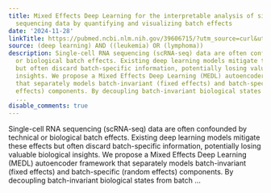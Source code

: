 ```yaml
---
title: Mixed Effects Deep Learning for the interpretable analysis of single cell RNA
  sequencing data by quantifying and visualizing batch effects
date: '2024-11-28'
linkTitle: https://pubmed.ncbi.nlm.nih.gov/39606715/?utm_source=curl&utm_medium=rss&utm_campaign=pubmed-2&utm_content=1byXLWG-5Hn0_qdLgZYpDfLA2UWGhGNgZGereuo1rJN2aoAQXP&fc=20220814223158&ff=20241128174903&v=2.18.0.post9+e462414
source: (deep learning) AND ((leukemia) OR (lymphoma))
description: Single-cell RNA sequencing (scRNA-seq) data are often confounded by technical
  or biological batch effects. Existing deep learning models mitigate these effects
  but often discard batch-specific information, potentially losing valuable biological
  insights. We propose a Mixed Effects Deep Learning (MEDL) autoencoder framework
  that separately models batch-invariant (fixed effects) and batch-specific (random
  effects) components. By decoupling batch-invariant biological states from batch
  ...
disable_comments: true
---
```

Single-cell RNA sequencing (scRNA-seq) data are often confounded by technical or biological batch effects. Existing deep learning models mitigate these effects but often discard batch-specific information, potentially losing valuable biological insights. We propose a Mixed Effects Deep Learning (MEDL) autoencoder framework that separately models batch-invariant (fixed effects) and batch-specific (random effects) components. By decoupling batch-invariant biological states from batch ...